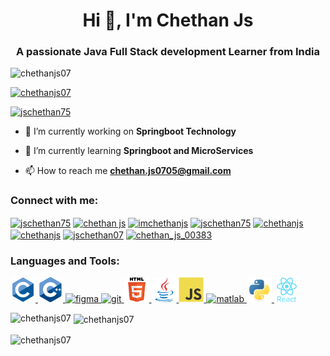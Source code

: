<h1 align="center">Hi 👋, I'm Chethan Js</h1>
<h3 align="center">A passionate Java Full Stack development Learner from India</h3>

<p align="left"> <img src="https://komarev.com/ghpvc/?username=chethanjs07&label=Profile%20views&color=0e75b6&style=flat" alt="chethanjs07" /> </p>

<p align="left"> <a href="https://github.com/ryo-ma/github-profile-trophy"><img src="https://github-profile-trophy.vercel.app/?username=chethanjs07" alt="chethanjs07" /></a> </p>

<p align="left"> <a href="https://twitter.com/jschethan75" target="blank"><img src="https://img.shields.io/twitter/follow/jschethan75?logo=twitter&style=for-the-badge" alt="jschethan75" /></a> </p>

- 🔭 I’m currently working on **Springboot Technology**

- 🌱 I’m currently learning **Springboot and MicroServices**

- 📫 How to reach me **chethan.js0705@gmail.com**

<h3 align="left">Connect with me:</h3>
<p align="left">
<a href="https://twitter.com/jschethan75" target="blank"><img align="center" src="https://raw.githubusercontent.com/rahuldkjain/github-profile-readme-generator/master/src/images/icons/Social/twitter.svg" alt="jschethan75" height="30" width="40" /></a>
<a href="https://www.linkedin.com/in/chethan-js-354056250/" target="blank"><img align="center" src="https://raw.githubusercontent.com/rahuldkjain/github-profile-readme-generator/master/src/images/icons/Social/linked-in-alt.svg" alt="chethan js" height="30" width="40" /></a>
<a href="https://instagram.com/imchethanjs" target="blank"><img align="center" src="https://raw.githubusercontent.com/rahuldkjain/github-profile-readme-generator/master/src/images/icons/Social/instagram.svg" alt="imchethanjs" height="30" width="40" /></a>
<a href="https://www.codechef.com/users/jschethan75" target="blank"><img align="center" src="https://cdn.jsdelivr.net/npm/simple-icons@3.1.0/icons/codechef.svg" alt="jschethan75" height="30" width="40" /></a>
<a href="https://codeforces.com/profile/chethanjs" target="blank"><img align="center" src="https://raw.githubusercontent.com/rahuldkjain/github-profile-readme-generator/master/src/images/icons/Social/codeforces.svg" alt="chethanjs" height="30" width="40" /></a>
<a href="https://www.leetcode.com/chethanjs" target="blank"><img align="center" src="https://raw.githubusercontent.com/rahuldkjain/github-profile-readme-generator/master/src/images/icons/Social/leet-code.svg" alt="chethanjs" height="30" width="40" /></a>
<a href="https://auth.geeksforgeeks.org/user/jschethan07" target="blank"><img align="center" src="https://raw.githubusercontent.com/rahuldkjain/github-profile-readme-generator/master/src/images/icons/Social/geeks-for-geeks.svg" alt="jschethan07" height="30" width="40" /></a>
<a href="https://discord.gg/chethan_js_00383" target="blank"><img align="center" src="https://raw.githubusercontent.com/rahuldkjain/github-profile-readme-generator/master/src/images/icons/Social/discord.svg" alt="chethan_js_00383" height="30" width="40" /></a>
</p>

<h3 align="left">Languages and Tools:</h3>
<p align="left"> <a href="https://www.cprogramming.com/" target="_blank" rel="noreferrer"> <img src="https://raw.githubusercontent.com/devicons/devicon/master/icons/c/c-original.svg" alt="c" width="40" height="40"/> </a> <a href="https://www.w3schools.com/cpp/" target="_blank" rel="noreferrer"> <img src="https://raw.githubusercontent.com/devicons/devicon/master/icons/cplusplus/cplusplus-original.svg" alt="cplusplus" width="40" height="40"/> </a> <a href="https://www.figma.com/" target="_blank" rel="noreferrer"> <img src="https://www.vectorlogo.zone/logos/figma/figma-icon.svg" alt="figma" width="40" height="40"/> </a> <a href="https://git-scm.com/" target="_blank" rel="noreferrer"> <img src="https://www.vectorlogo.zone/logos/git-scm/git-scm-icon.svg" alt="git" width="40" height="40"/> </a> <a href="https://www.w3.org/html/" target="_blank" rel="noreferrer"> <img src="https://raw.githubusercontent.com/devicons/devicon/master/icons/html5/html5-original-wordmark.svg" alt="html5" width="40" height="40"/> </a> <a href="https://www.java.com" target="_blank" rel="noreferrer"> <img src="https://raw.githubusercontent.com/devicons/devicon/master/icons/java/java-original.svg" alt="java" width="40" height="40"/> </a> <a href="https://developer.mozilla.org/en-US/docs/Web/JavaScript" target="_blank" rel="noreferrer"> <img src="https://raw.githubusercontent.com/devicons/devicon/master/icons/javascript/javascript-original.svg" alt="javascript" width="40" height="40"/> </a> <a href="https://www.mathworks.com/" target="_blank" rel="noreferrer"> <img src="https://upload.wikimedia.org/wikipedia/commons/2/21/Matlab_Logo.png" alt="matlab" width="40" height="40"/> </a> <a href="https://www.python.org" target="_blank" rel="noreferrer"> <img src="https://raw.githubusercontent.com/devicons/devicon/master/icons/python/python-original.svg" alt="python" width="40" height="40"/> </a> <a href="https://reactjs.org/" target="_blank" rel="noreferrer"> <img src="https://raw.githubusercontent.com/devicons/devicon/master/icons/react/react-original-wordmark.svg" alt="react" width="40" height="40"/> </a> </p>

<p><img align="left" src="https://github-readme-stats.vercel.app/api/top-langs?username=chethanjs07&show_icons=true&locale=en&layout=compact" alt="chethanjs07" /></p>

<p>&nbsp;<img align="center" src="https://github-readme-stats.vercel.app/api?username=chethanjs07&show_icons=true&locale=en" alt="chethanjs07" /></p>

<p><img align="center" src="https://github-readme-streak-stats.herokuapp.com/?user=chethanjs07&" alt="chethanjs07" /></p>
